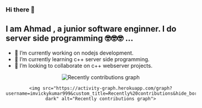 <h3>Hi there 👋</h3>
<h2>I am Ahmad , a junior software enginner. I do server side programming 🤓🤓🤓 ... </h2>

- 🔭 I’m currently working on nodejs development.
- 🌱 I’m currently learning c++ server side programming.
- 👯 I’m looking to collaborate on c++ webserver projects.

<!-- <p align="Left"> <img src="https://komarev.com/ghpvc/?username=Ahmadkashif&style=plastic&color=orange&label=PROFILE+VIEWS" alt=""  /> </p> -->

<!--
**Ahmadkashif/Ahmadkashif** is a ✨ _special_ ✨ repository because its `README.md` (this file) appears on your GitHub profile.

Here are some ideas to get you started:

- 🔭 I’m currently working on ...
- 🌱 I’m currently learning ...
- 👯 I’m looking to collaborate on ...
- 🤔 I’m looking for help with ...
- 💬 Ask me about ...
- 📫 How to reach me: ...
- 😄 Pronouns: ...
- ⚡ Fun fact: ...
-->
<!-- <div style='text-align: justify;'> -->
<!-- [![GitHub Streak](https://github-readme-streak-stats.herokuapp.com/?user=Ahmadkashif&currStreakNum=2FD3EB&theme=dark&sideLabels=F00&date_format=j/n/Y)](https://git.io/streak-stats) -->
<!-- </div> -->

<div align="center">
  <img src="https://github-readme-streak-stats.herokuapp.com/?user=Ahmadkashif&currStreakNum=2FD3EB&theme=dark&sideLabels=F00&date_format=j/n/Y" alt="Recently contributions graph">
<!-- 	<div> -->
<!-- 	<img height="180em" src="https://github-readme-stats.vercel.app/api/top-langs/?username=Ahmadkashif&langs_count=5&theme=radical&title_color=2895BC&hide=VHDL,Stata&custom_title=Most recently used languages" alt="Most recently used languages"> -->
<!--     <img height="180em" src="https://github-readme-stats.vercel.app/api?username=Ahmadkashif&count_private=true&show_icons=true&theme=radical&hide=issues&hideborder=true&title_color=2895BC&icon_color=FE0000&include_all_commits=true" alt="GitHub stats"> -->
<!-- 	</div> -->
   
	<img src="https://activity-graph.herokuapp.com/graph?username=imvickykumar999&custom_title=Recently%20contributions&hide_border=true&area=true&area_color=2895BC&point=FE0000&line=2895BC&theme=react-dark" alt="Recently contributions graph">
	
</div>



<!-- <div> [![Top Langs](https://github-readme-stats.vercel.app/api/top-langs/?username=Ahmadkashif)](https://github.com/Ahmadkashif/github-readme-stats)

[![Ahmad's GitHub stats](https://github-readme-stats.vercel.app/api?username=Ahmadkashif&count_private=true&show_icons=true&theme=radical)](https://github.com/Ahmadkashif/github-readme-stats)
 -->
